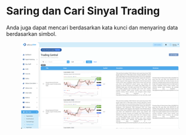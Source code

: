 # Saring dan Cari Sinyal Trading

Anda juga dapat mencari berdasarkan kata kunci dan menyaring data berdasarkan simbol.

<figure><img src="../../../.gitbook/assets/Screenshot 2024-01-29 at 14.15.33.png" alt=""><figcaption></figcaption></figure>

